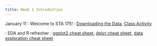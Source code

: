 ```yaml
---
title: Week 1 Introduction
---
```


January 11
: Welcome to STA 175!
  : [Downloading the Data](https://sta175-s22.github.io/slides/loadingData.html), [Class Activity](https://sta175-s22.github.io/class_activities/ca_1.html)
  
: EDA and R refresher
  : [ggplot2 cheat sheet](https://raw.githubusercontent.com/rstudio/cheatsheets/master/data-visualization.pdf), [dplyr cheat sheet](https://raw.githubusercontent.com/rstudio/cheatsheets/master/data-transformation.pdf), [data exploration cheat sheet](https://sta175-s22.github.io/data_visualization_summary_cheat_sheet.html)
